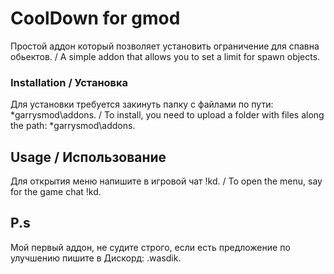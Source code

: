 # CoolDown for gmod

Простой аддон который позволяет установить ограничение для спавна обьектов. / 
A simple addon that allows you to set a limit for spawn objects.

### Installation / Установка

Для установки требуется закинуть папку с файлами по пути: *garrysmod\addons. / 
To install, you need to upload a folder with files along the path: *garrysmod\addons.

## Usage / Использование

Для открытия меню напишите в игровой чат !kd. / 
To open the menu, say for the game chat !kd.

## P.s

Мой первый аддон, не судите строго, если есть предложение по улучшению пишите в Дискорд: .wasdik.
